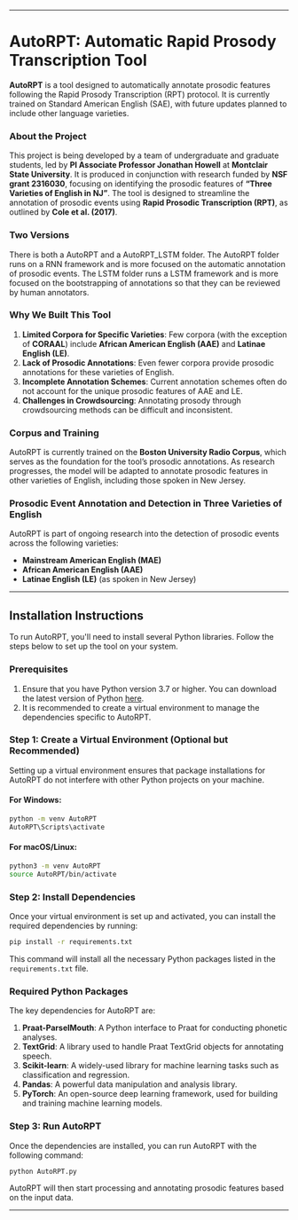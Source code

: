 
---
# AutoRPT: Automatic Rapid Prosody Transcription Tool

**AutoRPT** is a tool designed to automatically annotate prosodic features following the Rapid Prosody Transcription (RPT) protocol. It is currently trained on Standard American English (SAE), with future updates planned to include other language varieties.

### About the Project

This project is being developed by a team of undergraduate and graduate students, led by **PI Associate Professor Jonathan Howell** at **Montclair State University**. It is produced in conjunction with research funded by **NSF grant 2316030**, focusing on identifying the prosodic features of **“Three Varieties of English in NJ”**. The tool is designed to streamline the annotation of prosodic events using **Rapid Prosodic Transcription (RPT)**, as outlined by **Cole et al. (2017)**.

### Two Versions

There is both a AutoRPT and a AutoRPT_LSTM folder. The AutoRPT folder runs on a RNN framework and is more focused on the automatic annotation of prosodic events. The LSTM folder runs a LSTM framework and is more focused on the bootstrapping of annotations so that they can be reviewed by human annotators.

### Why We Built This Tool

1. **Limited Corpora for Specific Varieties**: Few corpora (with the exception of **CORAAL**) include **African American English (AAE)** and **Latinae English (LE)**.
2. **Lack of Prosodic Annotations**: Even fewer corpora provide prosodic annotations for these varieties of English.
3. **Incomplete Annotation Schemes**: Current annotation schemes often do not account for the unique prosodic features of AAE and LE.
4. **Challenges in Crowdsourcing**: Annotating prosody through crowdsourcing methods can be difficult and inconsistent.

### Corpus and Training

AutoRPT is currently trained on the **Boston University Radio Corpus**, which serves as the foundation for the tool’s prosodic annotations. As research progresses, the model will be adapted to annotate prosodic features in other varieties of English, including those spoken in New Jersey.

### Prosodic Event Annotation and Detection in Three Varieties of English

AutoRPT is part of ongoing research into the detection of prosodic events across the following varieties:

- **Mainstream American English (MAE)**
- **African American English (AAE)**
- **Latinae English (LE)** (as spoken in New Jersey)

---

## Installation Instructions

To run AutoRPT, you'll need to install several Python libraries. Follow the steps below to set up the tool on your system.

### Prerequisites

1. Ensure that you have Python version 3.7 or higher. You can download the latest version of Python [here](https://www.python.org/downloads/).
2. It is recommended to create a virtual environment to manage the dependencies specific to AutoRPT.

### Step 1: Create a Virtual Environment (Optional but Recommended)

Setting up a virtual environment ensures that package installations for AutoRPT do not interfere with other Python projects on your machine.

#### For Windows:
```bash
python -m venv AutoRPT
AutoRPT\Scripts\activate
```

#### For macOS/Linux:
```bash
python3 -m venv AutoRPT
source AutoRPT/bin/activate
```

### Step 2: Install Dependencies

Once your virtual environment is set up and activated, you can install the required dependencies by running:

```bash
pip install -r requirements.txt
```

This command will install all the necessary Python packages listed in the `requirements.txt` file.

### Required Python Packages

The key dependencies for AutoRPT are:

1. **Praat-ParselMouth**: A Python interface to Praat for conducting phonetic analyses.
2. **TextGrid**: A library used to handle Praat TextGrid objects for annotating speech.
3. **Scikit-learn**: A widely-used library for machine learning tasks such as classification and regression.
4. **Pandas**: A powerful data manipulation and analysis library.
5. **PyTorch**: An open-source deep learning framework, used for building and training machine learning models.

### Step 3: Run AutoRPT

Once the dependencies are installed, you can run AutoRPT with the following command:

```bash
python AutoRPT.py
```

AutoRPT will then start processing and annotating prosodic features based on the input data.

---
